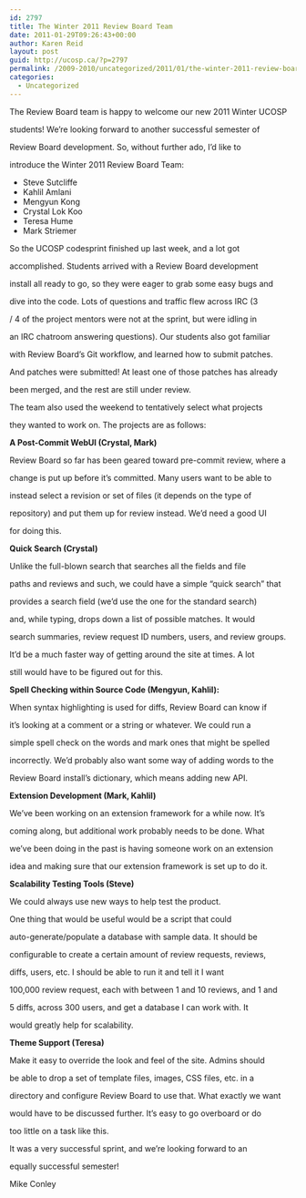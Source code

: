 ```yaml
---
id: 2797
title: The Winter 2011 Review Board Team
date: 2011-01-29T09:26:43+00:00
author: Karen Reid
layout: post
guid: http://ucosp.ca/?p=2797
permalink: /2009-2010/uncategorized/2011/01/the-winter-2011-review-board-team/
categories:
  - Uncategorized
---
```

The Review Board team is happy to welcome our new 2011 Winter UCOSP
  
students! We&#8217;re looking forward to another successful semester of
  
Review Board development. So, without further ado, I&#8217;d like to
  
introduce the Winter 2011 Review Board Team:

  * Steve Sutcliffe
  * Kahlil Amlani
  * Mengyun Kong
  * Crystal Lok Koo
  * Teresa Hume
  * Mark Striemer

So the UCOSP codesprint finished up last week, and a lot got
  
accomplished. Students arrived with a Review Board development
  
install all ready to go, so they were eager to grab some easy bugs and
  
dive into the code. Lots of questions and traffic flew across IRC (3
  
/ 4 of the project mentors were not at the sprint, but were idling in
  
an IRC chatroom answering questions). Our students also got familiar
  
with Review Board’s Git workflow, and learned how to submit patches.
  
And patches were submitted! At least one of those patches has already
  
been merged, and the rest are still under review.

The team also used the weekend to tentatively select what projects
  
they wanted to work on. The projects are as follows:

**A Post-Commit WebUI (Crystal, Mark)**

Review Board so far has been geared toward pre-commit review, where a
  
change is put up before it&#8217;s committed. Many users want to be able to
  
instead select a revision or set of files (it depends on the type of
  
repository) and put them up for review instead. We&#8217;d need a good UI
  
for doing this.

**Quick Search (Crystal)**

Unlike the full-blown search that searches all the fields and file
  
paths and reviews and such, we could have a simple &#8220;quick search&#8221; that
  
provides a search field (we&#8217;d use the one for the standard search)
  
and, while typing, drops down a list of possible matches. It would
  
search summaries, review request ID numbers, users, and review groups.
  
It&#8217;d be a much faster way of getting around the site at times. A lot
  
still would have to be figured out for this.

**Spell Checking within Source Code (Mengyun, Kahlil):**

When syntax highlighting is used for diffs, Review Board can know if
  
it&#8217;s looking at a comment or a string or whatever. We could run a
  
simple spell check on the words and mark ones that might be spelled
  
incorrectly. We&#8217;d probably also want some way of adding words to the
  
Review Board install&#8217;s dictionary, which means adding new API.

**Extension Development (Mark, Kahlil)**

We&#8217;ve been working on an extension framework for a while now. It&#8217;s
  
coming along, but additional work probably needs to be done. What
  
we&#8217;ve been doing in the past is having someone work on an extension
  
idea and making sure that our extension framework is set up to do it.

**Scalability Testing Tools (Steve)**

We could always use new ways to help test the product.

One thing that would be useful would be a script that could
  
auto-generate/populate a database with sample data. It should be
  
configurable to create a certain amount of review requests, reviews,
  
diffs, users, etc. I should be able to run it and tell it I want
  
100,000 review request, each with between 1 and 10 reviews, and 1 and
  
5 diffs, across 300 users, and get a database I can work with. It
  
would greatly help for scalability.

**Theme Support (Teresa)**

Make it easy to override the look and feel of the site. Admins should
  
be able to drop a set of template files, images, CSS files, etc. in a
  
directory and configure Review Board to use that. What exactly we want
  
would have to be discussed further. It&#8217;s easy to go overboard or do
  
too little on a task like this.

It was a very successful sprint, and we’re looking forward to an
  
equally successful semester!

Mike Conley